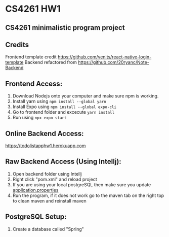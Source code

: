 # CS4261 HW1
## CS4261 minimalistic program project

## Credits
Frontend template credit https://github.com/venits/react-native-login-template
Backend refactored from https://github.com/20ryanc/Note-Backend

## Frontend Access:
1. Download Nodejs onto your computer and make sure npm is working. 
2. Install yarn using ```npm install --global yarn```
3. Install Expo using ```npm install --global expo-cli```
4. Go to frontend folder and excecute ```yarn install```
5. Run using ```npx expo start```

## Online Backend Access:
https://todolistapphw1.herokuapp.com

## Raw Backend Access (Using Intellj):
1. Open backend folder using Intellj
2. Right click "pom.xml" and reload project
3. If you are using your local postgreSQL then make sure you update [application.properties](Backend/src/main/resources/application.properties)
3. Run the program, if it does not work go to the maven tab on the right top to clean maven and reinstall maven

## PostgreSQL Setup:
1. Create a database called "Spring"
